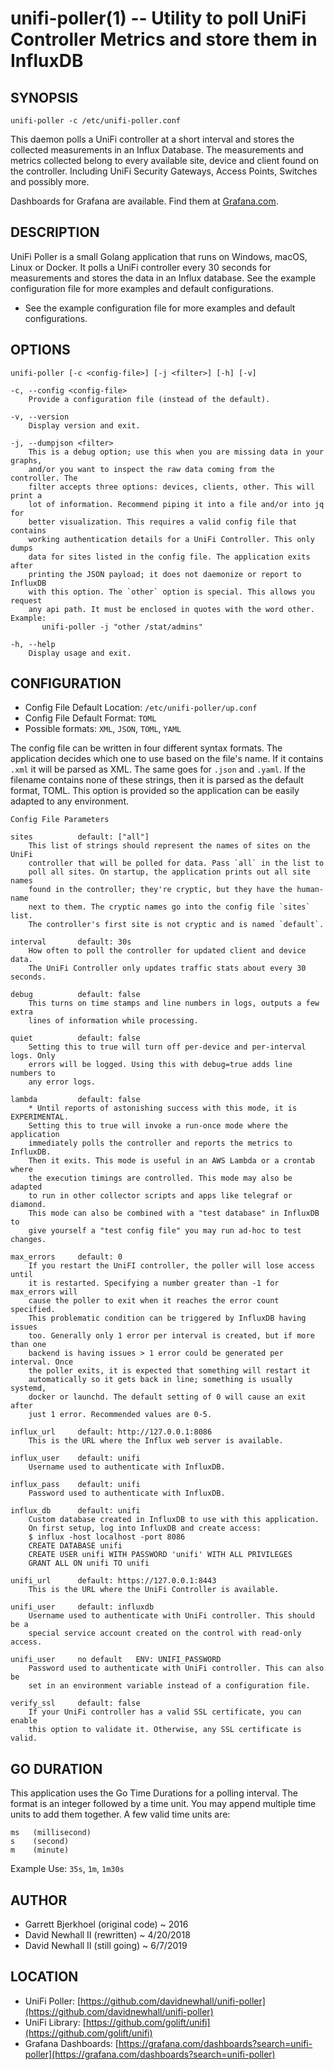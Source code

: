 unifi-poller(1) -- Utility to poll UniFi Controller Metrics and store them in InfluxDB
===

SYNOPSIS
---
`unifi-poller -c /etc/unifi-poller.conf`

This daemon polls a UniFi controller at a short interval and stores the collected
measurements in an Influx Database. The measurements and metrics collected belong
to every available site, device and client found on the controller. Including
UniFi Security Gateways, Access Points, Switches and possibly more.

Dashboards for Grafana are available.
Find them at [Grafana.com](https://grafana.com/dashboards?search=unifi-poller).

DESCRIPTION
---
UniFi Poller is a small Golang application that runs on Windows, macOS, Linux or
Docker. It polls a UniFi controller every 30 seconds for measurements and stores
the data in an Influx database. See the example configuration file for more
examples and default configurations.

*   See the example configuration file for more examples and default configurations.

OPTIONS
---
`unifi-poller [-c <config-file>] [-j <filter>] [-h] [-v]`

    -c, --config <config-file>
        Provide a configuration file (instead of the default).

    -v, --version
        Display version and exit.

    -j, --dumpjson <filter>
        This is a debug option; use this when you are missing data in your graphs,
        and/or you want to inspect the raw data coming from the controller. The
        filter accepts three options: devices, clients, other. This will print a
        lot of information. Recommend piping it into a file and/or into jq for
        better visualization. This requires a valid config file that contains
        working authentication details for a UniFi Controller. This only dumps
        data for sites listed in the config file. The application exits after
        printing the JSON payload; it does not daemonize or report to InfluxDB
        with this option. The `other` option is special. This allows you request
        any api path. It must be enclosed in quotes with the word other. Example:
           unifi-poller -j "other /stat/admins"

    -h, --help
        Display usage and exit.

CONFIGURATION
---
*   Config File Default Location: `/etc/unifi-poller/up.conf`
*   Config File Default Format: `TOML`
*   Possible formats: `XML`, `JSON`, `TOML`, `YAML`

The config file can be written in four different syntax formats. The application
decides which one to use based on the file's name. If it contains `.xml` it will
be parsed as XML. The same goes for `.json` and `.yaml`. If the filename contains
none of these strings, then it is parsed as the default format, TOML. This option
is provided so the application can be easily adapted to any environment.

`Config File Parameters`

    sites          default: ["all"]
        This list of strings should represent the names of sites on the UniFi
        controller that will be polled for data. Pass `all` in the list to
        poll all sites. On startup, the application prints out all site names
        found in the controller; they're cryptic, but they have the human-name
        next to them. The cryptic names go into the config file `sites` list.
        The controller's first site is not cryptic and is named `default`.

    interval       default: 30s
        How often to poll the controller for updated client and device data.
        The UniFi Controller only updates traffic stats about every 30 seconds.

    debug          default: false
        This turns on time stamps and line numbers in logs, outputs a few extra
        lines of information while processing.

    quiet          default: false  
        Setting this to true will turn off per-device and per-interval logs. Only
        errors will be logged. Using this with debug=true adds line numbers to
        any error logs.

    lambda         default: false
        * Until reports of astonishing success with this mode, it is EXPERIMENTAL.
        Setting this to true will invoke a run-once mode where the application
        immediately polls the controller and reports the metrics to InfluxDB.
        Then it exits. This mode is useful in an AWS Lambda or a crontab where
        the execution timings are controlled. This mode may also be adapted
        to run in other collector scripts and apps like telegraf or diamond.
        This mode can also be combined with a "test database" in InfluxDB to
        give yourself a "test config file" you may run ad-hoc to test changes.

    max_errors     default: 0
        If you restart the UniFI controller, the poller will lose access until
        it is restarted. Specifying a number greater than -1 for max_errors will
        cause the poller to exit when it reaches the error count specified.
        This problematic condition can be triggered by InfluxDB having issues
        too. Generally only 1 error per interval is created, but if more than one
        backend is having issues > 1 error could be generated per interval. Once
        the poller exits, it is expected that something will restart it
        automatically so it gets back in line; something is usually systemd,
        docker or launchd. The default setting of 0 will cause an exit after
        just 1 error. Recommended values are 0-5.

    influx_url     default: http://127.0.0.1:8086
        This is the URL where the Influx web server is available.

    influx_user    default: unifi
        Username used to authenticate with InfluxDB.

    influx_pass    default: unifi
        Password used to authenticate with InfluxDB.

    influx_db      default: unifi
        Custom database created in InfluxDB to use with this application.
        On first setup, log into InfluxDB and create access:
        $ influx -host localhost -port 8086
        CREATE DATABASE unifi
        CREATE USER unifi WITH PASSWORD 'unifi' WITH ALL PRIVILEGES
        GRANT ALL ON unifi TO unifi

    unifi_url      default: https://127.0.0.1:8443
        This is the URL where the UniFi Controller is available.

    unifi_user     default: influxdb
        Username used to authenticate with UniFi controller. This should be a
        special service account created on the control with read-only access.

    unifi_user     no default   ENV: UNIFI_PASSWORD
        Password used to authenticate with UniFi controller. This can also be
        set in an environment variable instead of a configuration file.

    verify_ssl     default: false
        If your UniFi controller has a valid SSL certificate, you can enable
        this option to validate it. Otherwise, any SSL certificate is valid.

GO DURATION
---
This application uses the Go Time Durations for a polling interval.
The format is an integer followed by a time unit. You may append
multiple time units to add them together. A few valid time units are:

    ms   (millisecond)
    s    (second)
    m    (minute)

Example Use: `35s`, `1m`, `1m30s`

AUTHOR
---
*   Garrett Bjerkhoel (original code) ~ 2016
*   David Newhall II (rewritten) ~ 4/20/2018
*   David Newhall II (still going) ~ 6/7/2019

LOCATION
---
*   UniFi Poller: [https://github.com/davidnewhall/unifi-poller](https://github.com/davidnewhall/unifi-poller)
*   UniFi Library: [https://github.com/golift/unifi](https://github.com/golift/unifi)
*   Grafana Dashboards: [https://grafana.com/dashboards?search=unifi-poller](https://grafana.com/dashboards?search=unifi-poller)
